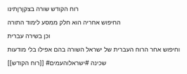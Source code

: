 רוח הקודש שורה בצקןרןתינו

החיפוש אחריה הוא חלק ממסע לימוד התורה

וכן בשירה עברית

וחיפוש אחר הרוח העברית של ישראל השורה בהם
אפילו בלי מודעות

[[רוח הקודש]] #שכינה #ישראלוהעמים 